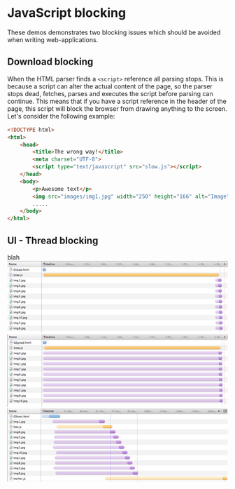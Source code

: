 # JavaScript blocking
These demos demonstrates two blocking issues which should be avoided when writing web-applications.
## Download blocking
When the HTML parser finds a `<script>` reference all parsing stops. This is because a script can alter the actual content of the page, so the parser stops dead, fetches, parses and executes the script before parsing can continue. This means that if you have a script reference in the header of the page, this script will block the browser from drawing anything to the screen. Let's consider the following example:
```html
<!DOCTYPE html>
<html>
	<head>
		<title>The wrong way!</title>
		<meta charset="UTF-8">
		<script type="text/javascript" src="slow.js"></script>
	</head>
	<body>
		<p>Awesome text</p>
		<img src="images/img1.jpg" width="250" height="166" alt="Image" />
		.....
	</body>
</html>
```

## UI - Thread blocking
blah
![alt_text][jsblocking_bad]
![alt_text][jsblocking_better]
![alt_text][jsblocking_best]

[jsblocking_bad]: ../_resources/jsblocking_bad.jpg "Bad"
[jsblocking_better]: ../_resources/jsblocking_better.jpg "Better"
[jsblocking_best]: ../_resources/jsblocking_best.jpg "Best"